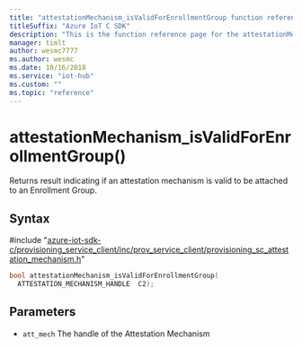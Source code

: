```yaml
---                             
title: "attestationMechanism_isValidForEnrollmentGroup function reference | Microsoft Docs" 
titleSuffix: "Azure IoT C SDK"            
description: "This is the function reference page for the attestationMechanism_isValidForEnrollmentGroup() function in the Azure IoT C SDK. This SDK is used with Azure IoT Hub and Azure IoT Hub Device Provisioning Service"            
manager: timlt                 
author: wesmc7777              
ms.author: wesmc               
ms.date: 10/16/2018                    
ms.service: "iot-hub"             
ms.custom: ""                
ms.topic: "reference"        
---                            
```


# attestationMechanism_isValidForEnrollmentGroup()

Returns result indicating if an attestation mechanism is valid to be attached to an Enrollment Group.

## Syntax

\#include "[azure-iot-sdk-c/provisioning_service_client/inc/prov_service_client/provisioning_sc_attestation_mechanism.h](../provisioning-sc-attestation-mechanism-h.md)"  
```C
bool attestationMechanism_isValidForEnrollmentGroup(
  ATTESTATION_MECHANISM_HANDLE  C2);
```

## Parameters
* `att_mech` The handle of the Attestation Mechanism

